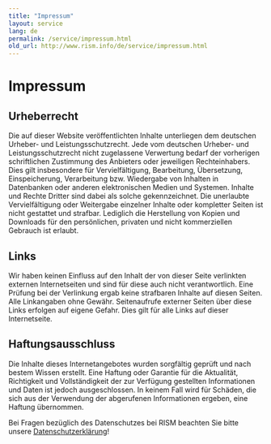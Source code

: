 ```yaml
---
title: "Impressum"
layout: service
lang: de
permalink: /service/impressum.html
old_url: http://www.rism.info/de/service/impressum.html
---
```


# Impressum

## Urheberrecht

Die auf dieser Website veröffentlichten Inhalte unterliegen dem deutschen Urheber- und Leistungsschutzrecht. Jede vom deutschen Urheber- und Leistungsschutzrecht nicht zugelassene Verwertung bedarf der vorherigen schriftlichen Zustimmung des Anbieters oder jeweiligen Rechteinhabers. Dies gilt insbesondere für Vervielfältigung, Bearbeitung, Übersetzung, Einspeicherung, Verarbeitung bzw. Wiedergabe von Inhalten in Datenbanken oder anderen elektronischen Medien und Systemen. Inhalte und Rechte Dritter sind dabei als solche gekennzeichnet. Die unerlaubte Vervielfältigung oder Weitergabe einzelner Inhalte oder kompletter Seiten ist nicht gestattet und strafbar. Lediglich die Herstellung von Kopien und Downloads für den persönlichen, privaten und nicht kommerziellen Gebrauch ist erlaubt.

## Links

Wir haben keinen Einfluss auf den Inhalt der von dieser Seite verlinkten externen Internetseiten und sind für diese auch nicht verantwortlich. Eine Prüfung bei der Verlinkung ergab keine strafbaren Inhalte auf diesen Seiten. Alle Linkangaben ohne Gewähr. Seitenaufrufe externer Seiten über diese Links erfolgen auf eigene Gefahr. Dies gilt für alle Links auf dieser Internetseite.

## Haftungsausschluss

Die Inhalte dieses Internetangebotes wurden sorgfältig geprüft und nach bestem Wissen erstellt. Eine Haftung oder Garantie für die Aktualität, Richtigkeit und Vollständigkeit der zur Verfügung gestellten Informationen und Daten ist jedoch ausgeschlossen. In keinem Fall wird für Schäden, die sich aus der Verwendung der abgerufenen Informationen ergeben, eine Haftung übernommen.

Bei Fragen bezüglich des Datenschutzes bei RISM beachten Sie bitte unsere [Datenschutzerklärung](/service/privacy-policy.html)!